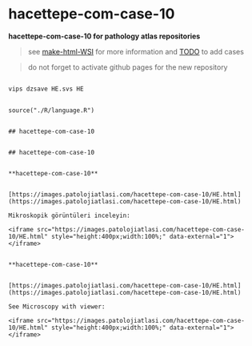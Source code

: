 # hacettepe-com-case-10



**hacettepe-com-case-10 for pathology atlas repositories**




> see [make-html-WSI](https://github.com/pathologyatlas/make-html-WSI) for more information and [TODO](https://github.com/pathologyatlas/TODO) to add cases




> do not forget to activate github pages for the new repository




```zsh

vips dzsave HE.svs HE

```




```{r language hacettepe-com-case-10, echo=FALSE, include=TRUE}

source("./R/language.R")

```




```{asis, echo = (language == "TR")}

## hacettepe-com-case-10

```




```{asis, echo = (language == "EN")}

## hacettepe-com-case-10

```




```{asis, echo = (language == "TR")}

**hacettepe-com-case-10**


[https://images.patolojiatlasi.com/hacettepe-com-case-10/HE.html](https://images.patolojiatlasi.com/hacettepe-com-case-10/HE.html)

Mikroskopik görüntüleri inceleyin:

<iframe src="https://images.patolojiatlasi.com/hacettepe-com-case-10/HE.html" style="height:400px;width:100%;" data-external="1"></iframe>

```




```{asis, echo = (language == "EN")}

**hacettepe-com-case-10**


[https://images.patolojiatlasi.com/hacettepe-com-case-10/HE.html](https://images.patolojiatlasi.com/hacettepe-com-case-10/HE.html)

See Microscopy with viewer: 

<iframe src="https://images.patolojiatlasi.com/hacettepe-com-case-10/HE.html" style="height:400px;width:100%;" data-external="1"></iframe>

```


